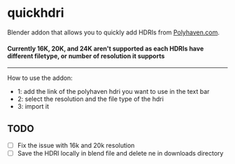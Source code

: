 # quickhdri
Blender addon that allows you to quickly add HDRIs from [Polyhaven.com](https://polyhaven.com/).
#### Currently 16K, 20K, and 24K aren't supported as each HDRIs have different filetype, or number of resolution it supports 
--- 

How to use the addon: 

- 1: add the link of the polyhaven hdri you want to use in the text bar 
- 2: select the resolution and the file type of the hdri 
- 3: import it 

## TODO
- [ ] Fix the issue with 16k and 20k resolution 
- [ ] Save the HDRI locally in blend file and delete ne in downloads directory 
